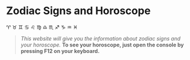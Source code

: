 # Zodiac Signs and Horoscope
♈️ ♉️ ♊️ ♋️ ♌️ ♍️ ♎️ ♏️ ♐️ ♑️ ♒️ ♓️ 
> *This website will give you the information about zodiac signs and your horoscope.*
> **To see your horoscope, just open the console by pressing F12 on your keyboard.**